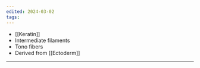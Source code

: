 ```yaml
---
edited: 2024-03-02
tags:
---
```

- [[Keratin]]
- Intermediate filaments
- Tono fibers
- Derived from [[Ectoderm]] 

---
